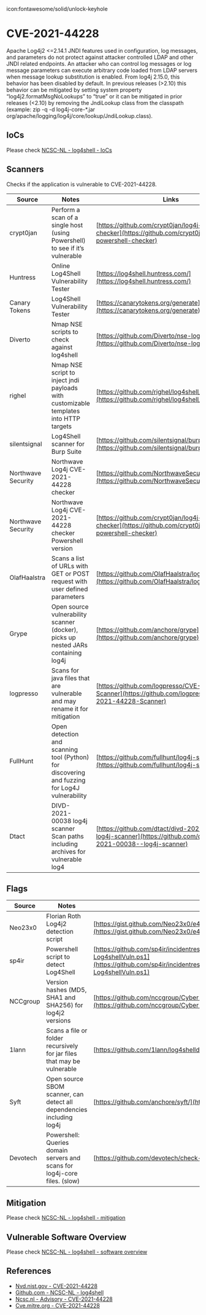 icon:fontawesome/solid/unlock-keyhole

# CVE-2021-44228

Apache Log4j2 <=2.14.1 JNDI features used in configuration, log messages, and parameters do not protect against attacker controlled LDAP and other JNDI related endpoints. An attacker who can control log messages or log message parameters can execute arbitrary code loaded from LDAP servers when message lookup substitution is enabled. From log4j 2.15.0, this behavior has been disabled by default. In previous releases (>2.10) this behavior can be mitigated by setting system property “log4j2.formatMsgNoLookups” to “true” or it can be mitigated in prior releases (<2.10) by removing the JndiLookup class from the classpath (example: zip -q -d log4j-core-\*.jar org/apache/logging/log4j/core/lookup/JndiLookup.class).

## IoCs

Please check [NCSC-NL - log4shell - IoCs](https://github.com/NCSC-NL/log4shell/blob/main/iocs/README.md)

## Scanners

Checks if the application is vulnerable to CVE-2021-44228.

| Source             | Notes                                                                                         | Links                                                                                                              |
| ------------------ | --------------------------------------------------------------------------------------------- | ------------------------------------------------------------------------------------------------------------------ |
| crypt0jan          | Perform a scan of a single host (using Powershell) to see if it’s vulnerable                  | [https://github.com/crypt0jan/log4j-powershell-checker](https://github.com/crypt0jan/log4j-powershell-checker)     |
| Huntress           | Online Log4Shell Vulnerability Tester                                                         | [https://log4shell.huntress.com/](https://log4shell.huntress.com/)                                                 |
| Canary Tokens      | Log4Shell Vulnerability Tester                                                                | [https://canarytokens.org/generate](https://canarytokens.org/generate)                                             |
| Diverto            | Nmap NSE scripts to check against log4shell                                                   | [https://github.com/Diverto/nse-log4shell](https://github.com/Diverto/nse-log4shell)                               |
| righel             | Nmap NSE script to inject jndi payloads with customizable templates into HTTP targets         | [https://github.com/righel/log4shell_nse](https://github.com/righel/log4shell_nse)                                 |
| silentsignal       | Log4Shell scanner for Burp Suite                                                              | [https://github.com/silentsignal/burp-log4shell](https://github.com/silentsignal/burp-log4shell)                   |
| Northwave Security | Northwave Log4j CVE-2021-44228 checker                                                        | [https://github.com/NorthwaveSecurity/log4jcheck](https://github.com/NorthwaveSecurity/log4jcheck)                 |
| Northwave Security | Northwave Log4j CVE-2021-44228 checker Powershell version                                     | [https://github.com/crypt0jan/log4j-powershell-checker](https://github.com/crypt0jan/log4j-powershell-checker)     |
| OlafHaalstra       | Scans a list of URLs with GET or POST request with user defined parameters                    | [https://github.com/OlafHaalstra/log4jcheck](https://github.com/OlafHaalstra/log4jcheck)                           |
| Grype              | Open source vulnerability scanner (docker), picks up nested JARs containing log4j             | [https://github.com/anchore/grype](https://github.com/anchore/grype)                                               |
| logpresso          | Scans for java files that are vulnerable and may rename it for mitigation                     | [https://github.com/logpresso/CVE-2021-44228-Scanner](https://github.com/logpresso/CVE-2021-44228-Scanner)         |
| FullHunt           | Open detection and scanning tool (Python) for discovering and fuzzing for Log4J vulnerability | [https://github.com/fullhunt/log4j-scan](https://github.com/fullhunt/log4j-scan)                                   |
| Dtact              | DIVD-2021-00038 log4j scanner Scan paths including archives for vulnerable log4               | [https://github.com/dtact/divd-2021-00038--log4j-scanner](https://github.com/dtact/divd-2021-00038--log4j-scanner) |

## Flags

| Source   | Notes                                                                     | Links                                                                                                                                                                                                                          |
| -------- | ------------------------------------------------------------------------- | ------------------------------------------------------------------------------------------------------------------------------------------------------------------------------------------------------------------------------ |
| Neo23x0  | Florian Roth Log4j2 detection script                                      | [https://gist.github.com/Neo23x0/e4c8b03ff8cdf1fa63b7d15db6e3860b](https://gist.github.com/Neo23x0/e4c8b03ff8cdf1fa63b7d15db6e3860b)                                                                                           |
| sp4ir    | Powershell script to detect Log4Shell                                     | [https://github.com/sp4ir/incidentresponse/blob/35a2faae8512884bcd753f0de3fa1adc6ec326ed/Get-Log4shellVuln.ps1](https://github.com/sp4ir/incidentresponse/blob/35a2faae8512884bcd753f0de3fa1adc6ec326ed/Get-Log4shellVuln.ps1) |
| NCCgroup | Version hashes (MD5, SHA1 and SHA256) for log4j2 versions                 | [https://github.com/nccgroup/Cyber-Defence/tree/master/Intelligence/CVE-2021-44228](https://github.com/nccgroup/Cyber-Defence/tree/master/Intelligence/CVE-2021-44228)                                                         |
| 1lann    | Scans a file or folder recursively for jar files that may be vulnerable   | [https://github.com/1lann/log4shelldetect](https://github.com/1lann/log4shelldetect)                                                                                                                                           |
| Syft     | Open source SBOM scanner, can detect all dependencies including log4j     | [https://github.com/anchore/syft/](https://github.com/anchore/syft/)                                                                                                                                                           |
| Devotech | Powershell: Queries domain servers and scans for log4j-core files. (slow) | [https://github.com/devotech/check-log4j](https://github.com/devotech/check-log4j)                                                                                                                                             |

## Mitigation

Please check [NCSC-NL - log4shell - mitigation](https://github.com/NCSC-NL/log4shell/blob/main/mitigation/README.md)

## Vulnerable Software Overview

Please check [NCSC-NL - log4shell - software overview](https://github.com/NCSC-NL/log4shell/blob/main/software/README.md)

## References

- [Nvd.nist.gov - CVE-2021-44228](https://nvd.nist.gov/vuln/detail/CVE-2021-44228)
- [Github.com - NCSC-NL - log4shell](https://github.com/NCSC-NL/log4shell)
- [Ncsc.nl - Advisory - CVE-2021-44228](https://www.ncsc.nl/actueel/advisory?id=NCSC-2021-1052)
- [Cve.mitre.org - CVE-2021-44228](https://cve.mitre.org/cgi-bin/cvename.cgi?name=CVE-2021-44228)
